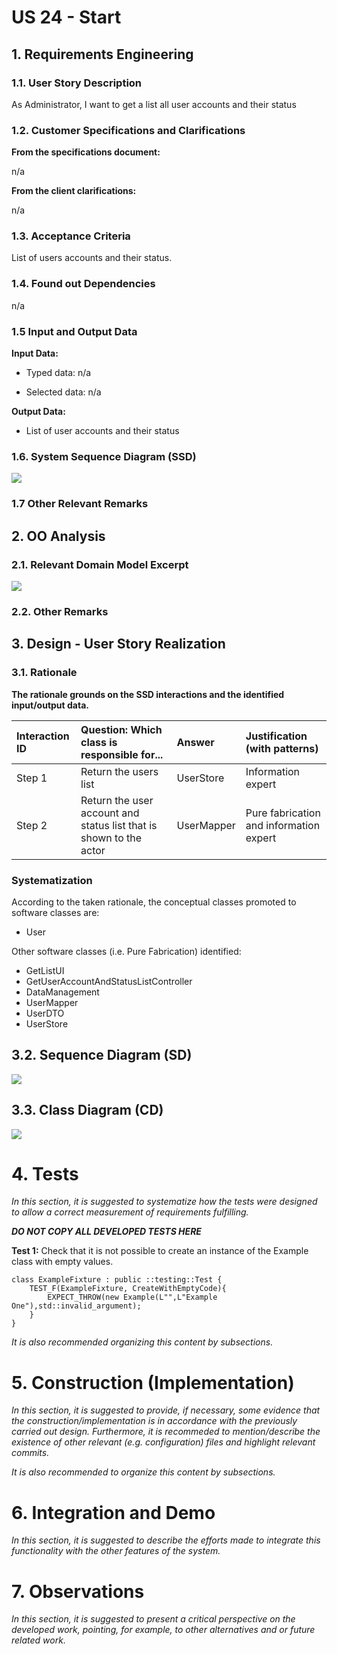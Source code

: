 # US 24 - Start


## 1. Requirements Engineering


### 1.1. User Story Description

As Administrator, I want to get a list all user accounts and their status

### 1.2. Customer Specifications and Clarifications 

**From the specifications document:**

n/a

**From the client clarifications:**

n/a

### 1.3. Acceptance Criteria

List of users accounts and their status.

### 1.4. Found out Dependencies
n/a

### 1.5 Input and Output Data
**Input Data:**
* Typed data:
  n/a

* Selected data:
  n/a

**Output Data:**
* List of user accounts and their status

### 1.6. System Sequence Diagram (SSD)

![](C:\Project\projectg4\docs\sprint_003\US024\SSD.svg)

### 1.7 Other Relevant Remarks


## 2. OO Analysis

### 2.1. Relevant Domain Model Excerpt 

![](C:\Project\projectg4\docs\sprint_003\US024\md.png)

### 2.2. Other Remarks

## 3. Design - User Story Realization 

### 3.1. Rationale

**The rationale grounds on the SSD interactions and the identified input/output data.**

| Interaction ID | Question: Which class is responsible for...                               | Answer     | Justification (with patterns)      |
|:-------------  |:--------------------------------------------------------------------------|:-----------|:-----------------------------------|
| Step 1  		 | 		Return the users list				                                               | UserStore  | Information expert                 |
| Step 2  		 | 						Return the user account and status list that is shown to the actor  | UserMapper | Pure fabrication and information expert |

### Systematization ##

According to the taken rationale, the conceptual classes promoted to software classes are: 

 * User

Other software classes (i.e. Pure Fabrication) identified: 
 * GetListUI  
 * GetUserAccountAndStatusListController
 * DataManagement
 * UserMapper
 * UserDTO
 * UserStore

## 3.2. Sequence Diagram (SD)

![](C:\Project\projectg4\docs\sprint_003\US024\SD.svg)

## 3.3. Class Diagram (CD)

![](C:\Project\projectg4\docs\sprint_003\US024\CD.svg)


# 4. Tests 
*In this section, it is suggested to systematize how the tests were designed to allow a correct measurement of requirements fulfilling.* 

**_DO NOT COPY ALL DEVELOPED TESTS HERE_**

**Test 1:** Check that it is not possible to create an instance of the Example class with empty values. 

    class ExampleFixture : public ::testing::Test {
        TEST_F(ExampleFixture, CreateWithEmptyCode){
            EXPECT_THROW(new Example(L"",L"Example One"),std::invalid_argument);
        }
    }
	

*It is also recommended organizing this content by subsections.* 


# 5. Construction (Implementation)

*In this section, it is suggested to provide, if necessary, some evidence that the construction/implementation is in accordance with the previously carried out design. Furthermore, it is recommeded to mention/describe the existence of other relevant (e.g. configuration) files and highlight relevant commits.*

*It is also recommended to organize this content by subsections.* 

# 6. Integration and Demo 

*In this section, it is suggested to describe the efforts made to integrate this functionality with the other features of the system.*


# 7. Observations

*In this section, it is suggested to present a critical perspective on the developed work, pointing, for example, to other alternatives and or future related work.*





